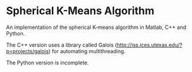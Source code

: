 Spherical K-Means Algorithm
=======

An implementation of the spherical K-means algorithm in Matlab, C++ and Python.

The C++ version uses a library called Galois (http://iss.ices.utexas.edu/?p=projects/galois) for automating multithreading.

The Python version is incomplete.
